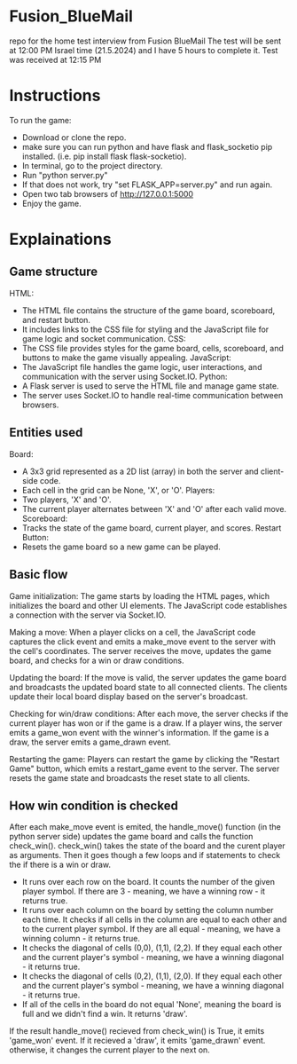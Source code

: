 # Fusion_BlueMail
repo for the home test interview from Fusion BlueMail
The test will be sent at 12:00 PM Israel time (21.5.2024) and I have 5 hours to complete it.
Test was received at 12:15 PM

# Instructions
To run the game: 
- Download or clone the repo.
- make sure you can run python and have flask and flask_socketio pip installed. (i.e. pip install flask flask-socketio).
- In terminal, go to the project directory.
- Run "python server.py"
- If that does not work, try "set FLASK_APP=server.py" and run again.
- Open two tab browsers of http://127.0.0.1:5000
- Enjoy the game.

# Explainations
## Game structure
HTML:
- The HTML file contains the structure of the game board, scoreboard, and restart button.
- It includes links to the CSS file for styling and the JavaScript file for game logic and socket communication.
CSS:
- The CSS file provides styles for the game board, cells, scoreboard, and buttons to make the game visually appealing.
JavaScript:
- The JavaScript file handles the game logic, user interactions, and communication with the server using Socket.IO.
Python:
- A Flask server is used to serve the HTML file and manage game state.
- The server uses Socket.IO to handle real-time communication between browsers.

## Entities used
Board:
- A 3x3 grid represented as a 2D list (array) in both the server and client-side code.
- Each cell in the grid can be None, 'X', or 'O'.
Players:
- Two players, 'X' and 'O'.
- The current player alternates between 'X' and 'O' after each valid move.
Scoreboard:
- Tracks the state of the game board, current player, and scores.
Restart Button:
- Resets the game board so a new game can be played.

## Basic flow
Game initialization:
The game starts by loading the HTML pages, which initializes the board and other UI elements.
The JavaScript code establishes a connection with the server via Socket.IO.

Making a move:
When a player clicks on a cell, the JavaScript code captures the click event and emits a make_move event to the server with the cell's coordinates.
The server receives the move, updates the game board, and checks for a win or draw conditions.

Updating the board:
If the move is valid, the server updates the game board and broadcasts the updated board state to all connected clients.
The clients update their local board display based on the server's broadcast.

Checking for win/draw conditions:
After each move, the server checks if the current player has won or if the game is a draw.
If a player wins, the server emits a game_won event with the winner's information.
If the game is a draw, the server emits a game_drawn event.

Restarting the game:
Players can restart the game by clicking the "Restart Game" button, which emits a restart_game event to the server.
The server resets the game state and broadcasts the reset state to all clients.

## How win condition is checked
After each make_move event is emited, the handle_move() function (in the python server side) updates the game board and calls the function check_win().
check_win() takes the state of the board and the curent player as arguments. Then it goes though a few loops and if statements to check the if there is a win or draw.
- It runs over each row on the board. It counts the number of the given player symbol. If there are 3 - meaning, we have a winning row - it returns true.
- It runs over each column on the board by setting the column number each time. It checks if all cells in the column are equal to each other and to the current player symbol. If they are all equal - meaning, we have a winning column - it returns true.
- It checks the diagonal of cells (0,0), (1,1), (2,2). If they equal each other and the current player's symbol - meaning, we have a winning diagonal - it returns true.
- It checks the diagonal of cells (0,2), (1,1), (2,0). If they equal each other and the current player's symbol - meaning, we have a winning diagonal - it returns true.
- If all of the cells in the board do not equal 'None', meaning the board is full and we didn't find a win. It returns 'draw'.

If the result handle_move() recieved from check_win() is True, it emits 'game_won' event.
If it recieved a 'draw', it emits 'game_drawn' event.
otherwise, it changes the current player to the next on.